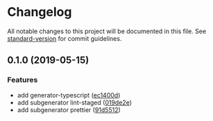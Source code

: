 # Changelog

All notable changes to this project will be documented in this file. See [standard-version](https://github.com/conventional-changelog/standard-version) for commit guidelines.

## 0.1.0 (2019-05-15)


### Features

* add generator-typescript ([ec1400d](https://github.com/edvardchen/generator-effective/commit/ec1400d))
* add subgenerator lint-staged ([019de2e](https://github.com/edvardchen/generator-effective/commit/019de2e))
* add subgenerator prettier ([91d5512](https://github.com/edvardchen/generator-effective/commit/91d5512))
